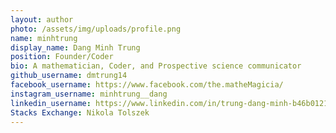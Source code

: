```yaml
---
layout: author
photo: /assets/img/uploads/profile.png
name: minhtrung
display_name: Dang Minh Trung
position: Founder/Coder
bio: A mathematician, Coder, and Prospective science communicator
github_username: dmtrung14
facebook_username: https://www.facebook.com/the.matheMagicia/
instagram_username: minhtrung__dang
linkedin_username: https://www.linkedin.com/in/trung-dang-minh-b46b01212/
Stacks Exchange: Nikola Tolszek
---
```


